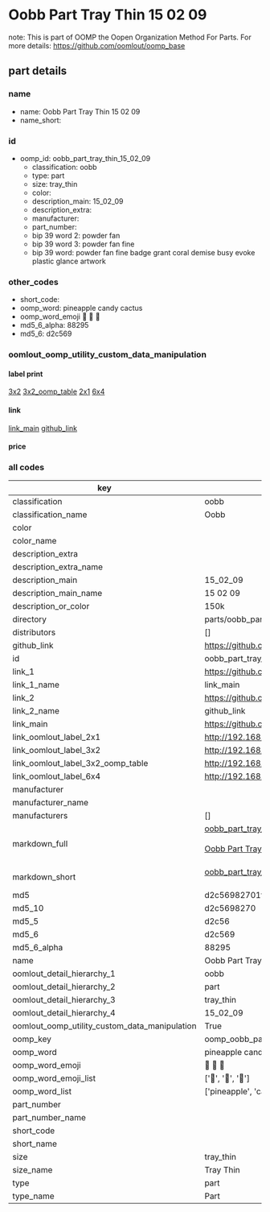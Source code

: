 # Oobb Part Tray Thin 15 02 09  

note: This is part of OOMP the Oopen Organization Method For Parts. For more details: https://github.com/oomlout/oomp_base

##  part details





### name
* name: Oobb Part Tray Thin 15 02 09
* name_short: 
### id
* oomp_id: oobb_part_tray_thin_15_02_09
  * classification: oobb
  * type: part
  * size: tray_thin
  * color: 
  * description_main: 15_02_09
  * description_extra: 
  * manufacturer: 
  * part_number: 
  * bip 39 word 2: powder fan
  * bip 39 word 3: powder fan fine
  * bip 39 word: powder fan fine badge grant coral demise busy evoke plastic glance artwork

### other_codes
* short_code: 
* oomp_word: pineapple candy cactus
* oomp_word_emoji :pineapple: :candy: :cactus:
* md5_6_alpha: 88295
* md5_6: d2c569






### oomlout_oomp_utility_custom_data_manipulation
#### label print
[3x2](http://192.168.1.245:1112/?label=oomp%2088295)
[3x2_oomp_table](http://192.168.1.107:1112/?label=oomp%2088295)
[2x1](http://192.168.1.242:1112/?label=oomp%2088295)
[6x4](http://192.168.1.55:1112/?label=oomp%2088295)    

#### link

[link_main](https://github.com/oomlout/oomlout_oomp_current_version_messy/tree/main/parts/oobb_part_tray_thin_15_02_09) [github_link](https://github.com/oomlout/oomlout_oomp_part_src/tree/main/parts/oobb_part_tray_thin_15_02_09)                             

#### price







### all codes 
| key | value |  
| --- | --- |  
| classification | oobb |  
| classification_name | Oobb |  
| color |  |  
| color_name |  |  
| description_extra |  |  
| description_extra_name |  |  
| description_main | 15_02_09 |  
| description_main_name | 15 02 09 |  
| description_or_color | 150k |  
| directory | parts/oobb_part_tray_thin_15_02_09 |  
| distributors | [] |  
| github_link | https://github.com/oomlout/oomlout_oomp_part_src/tree/main/parts/oobb_part_tray_thin_15_02_09 |  
| id | oobb_part_tray_thin_15_02_09 |  
| link_1 | https://github.com/oomlout/oomlout_oomp_current_version_messy/tree/main/parts/oobb_part_tray_thin_15_02_09 |  
| link_1_name | link_main |  
| link_2 | https://github.com/oomlout/oomlout_oomp_part_src/tree/main/parts/oobb_part_tray_thin_15_02_09 |  
| link_2_name | github_link |  
| link_main | https://github.com/oomlout/oomlout_oomp_current_version_messy/tree/main/parts/oobb_part_tray_thin_15_02_09 |  
| link_oomlout_label_2x1 | http://192.168.1.242:1112/?label=oomp%2088295 |  
| link_oomlout_label_3x2 | http://192.168.1.245:1112/?label=oomp%2088295 |  
| link_oomlout_label_3x2_oomp_table | http://192.168.1.107:1112/?label=oomp%2088295 |  
| link_oomlout_label_6x4 | http://192.168.1.55:1112/?label=oomp%2088295 |  
| manufacturer |  |  
| manufacturer_name |  |  
| manufacturers | [] |  
| markdown_full | [oobb_part_tray_thin_15_02_09](https://github.com/oomlout/oomlout_oomp_current_version_messy/tree/main/parts/oobb_part_tray_thin_15_02_09)<br>[](https://github.com/oomlout/oomlout_oomp_current_version_messy/tree/main/parts/oobb_part_tray_thin_15_02_09)<br>[Oobb Part Tray Thin 15 02 09](https://github.com/oomlout/oomlout_oomp_current_version_messy/tree/main/parts/oobb_part_tray_thin_15_02_09)<br><br> |  
| markdown_short | [oobb_part_tray_thin_15_02_09](https://github.com/oomlout/oomlout_oomp_current_version_messy/tree/main/parts/oobb_part_tray_thin_15_02_09)<br><br> |  
| md5 | d2c56982701f2748c0b2d116ad94b549 |  
| md5_10 | d2c5698270 |  
| md5_5 | d2c56 |  
| md5_6 | d2c569 |  
| md5_6_alpha | 88295 |  
| name | Oobb Part Tray Thin 15 02 09 |  
| oomlout_detail_hierarchy_1 | oobb |  
| oomlout_detail_hierarchy_2 | part |  
| oomlout_detail_hierarchy_3 | tray_thin |  
| oomlout_detail_hierarchy_4 | 15_02_09 |  
| oomlout_oomp_utility_custom_data_manipulation | True |  
| oomp_key | oomp_oobb_part_tray_thin_15_02_09 |  
| oomp_word | pineapple candy cactus |  
| oomp_word_emoji | :pineapple: :candy: :cactus: |  
| oomp_word_emoji_list | [':pineapple:', ':candy:', ':cactus:'] |  
| oomp_word_list | ['pineapple', 'candy', 'cactus'] |  
| part_number |  |  
| part_number_name |  |  
| short_code |  |  
| short_name |  |  
| size | tray_thin |  
| size_name | Tray Thin |  
| type | part |  
| type_name | Part |  
